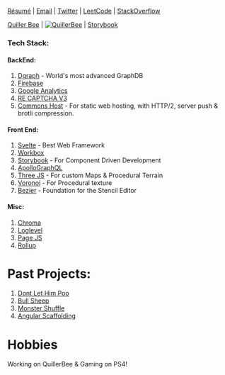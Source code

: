 [Résumé](https://docs.google.com/document/d/16jbB9ipqmReDTs5IkEcjt8wsuCRJDGXjNvg9r2l6XQo) | [Email](mailto:reachme@abhijit-kar.com) | [Twitter](https://twitter.com/QuillerBee) | [LeetCode](https://leetcode.com/abhijit-kar/) | [StackOverflow](https://stackoverflow.abhijit-kar.com)

[Quiller Bee](https://www.quillerbee.com) | [![QuillerBee](https://www.quillerbee.com/assets/images/logos/logo-128x128.png)](https://www.quillerbee.com) | [Storybook](https://storybook.quillerbee.com/)

### Tech Stack:

#### BackEnd:
1. [Dgraph](https://dgraph.io/) - World's most advanced GraphDB
1. [Firebase](https://firebase.google.com/)
1. [Google Analytics](https://developers.google.com/analytics)
1. [RE CAPTCHA V3](https://developers.google.com/recaptcha/docs/v3)
1. [Commons Host](https://commons.host/) - For static web hosting, with HTTP/2, server push & brotli compression.

#### Front End:
1. [Svelte](https://svelte.dev/) - Best Web Framework
1. [Workbox](https://developers.google.com/web/tools/workbox)
1. [Storybook](https://storybook.js.org/) - For Component Driven Development
1. [ApolloGraphQL](http://apollographql.com/)
1. [Three JS](https://threejs.org/) - For custom Maps & Procedural Terrain
1. [Voronoi](https://www.npmjs.com/package/voronoi) - For Procedural texture
1. [Bezier](https://pomax.github.io/bezierjs/) - Foundation for the Stencil Editor

#### Misc:
1. [Chroma](https://gka.github.io/chroma.js/)
1. [Loglevel](https://www.npmjs.com/package/loglevel)
1. [Page JS](https://visionmedia.github.io/page.js/)
1. [Rollup](https://rollupjs.org/guide/en/)

# Past Projects:
1. [Dont Let Him Poo](https://www.abhijit-kar.com/dont-let-him-poo/)
1. [Bull Sheep](https://www.abhijit-kar.com/bull-sheep/)
1. [Monster Shuffle](https://abhijit-kar.itch.io/monster-shuffle)
1. [Angular Scaffolding](https://www.abhijit-kar.com/angular-scaffolding)

# Hobbies
Working on QuillerBee & Gaming on PS4!
